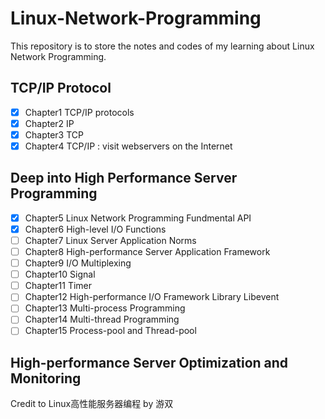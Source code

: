 # Linux-Network-Programming

This repository is to store the notes and codes of my learning about Linux Network Programming.

## TCP/IP Protocol
- [X] Chapter1 TCP/IP protocols
- [X] Chapter2 IP
- [X] Chapter3 TCP
- [X] Chapter4 TCP/IP : visit webservers on the Internet

## Deep into High Performance Server Programming
- [X] Chapter5 Linux Network Programming Fundmental API
- [X] Chapter6 High-level I/O Functions
- [ ] Chapter7 Linux Server Application Norms
- [ ] Chapter8 High-performance Server Application Framework
- [ ] Chapter9 I/O Multiplexing
- [ ] Chapter10 Signal
- [ ] Chapter11 Timer
- [ ] Chapter12 High-performance I/O Framework Library Libevent
- [ ] Chapter13 Multi-process Programming
- [ ] Chapter14 Multi-thread Programming
- [ ] Chapter15 Process-pool and Thread-pool

## High-performance Server Optimization and Monitoring

Credit to Linux高性能服务器编程 by 游双

